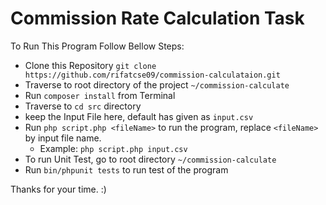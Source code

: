 # Commission Rate Calculation Task

To Run This Program Follow Bellow Steps:

- Clone this Repository `git clone https://github.com/rifatcse09/commission-calculataion.git`
- Traverse to root directory of the project `~/commission-calculate`
- Run `composer install` from Terminal
- Traverse to `cd src` directory
- keep the Input File here, default has given as `input.csv`
- Run `php script.php <fileName>` to run the program, replace `<fileName>` by input file name.
  - Example: `php script.php input.csv`
- To run Unit Test, go to root directory `~/commission-calculate`
- Run `bin/phpunit tests` to run test of the program

Thanks for your time. :)
